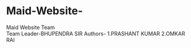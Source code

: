 # Maid-Website-
Maid Website Team
<br>
Team Leader-BHUPENDRA SIR
Authors- 1.PRASHANT KUMAR 
         2.OMKAR RAI
